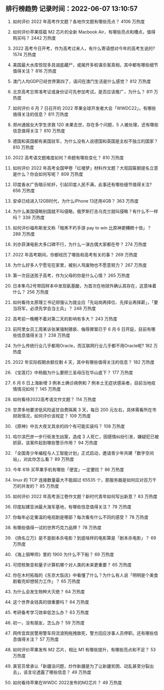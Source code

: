 
## 排行榜趋势 记录时间：2022-06-07 13:10:57
  
  1. 如何评价 2022 年高考作文题？各地作文题有哪些亮点？ 4106 万热度
    
  2. 如何评价苹果搭载 M2 芯片的全新 Macbook Air，有哪些亮点和槽点，值得购买吗？ 2442 万热度
    
  3. 2022 高考今日开考，作为高考过来人，有什么寄语想对今年的高考生说的? 1574 万热度
    
  4. 美国最大水库惊现多具湖底藏尸，或揭开多桩谋杀案真相，其中都有哪些细节值得关注？ 816 万热度
    
  5. 澳门人均GDP已经世界第四了，请问在澳门生活是什么感觉？ 812 万热度
    
  6. 北京高考忘带准考证或身份证可先参加考试，是否应该推广，为什么？ 811 万热度
    
  7. 如何评价 6 月 7 日召开的 2022 苹果全球开发者大会「WWDC22」，有哪些值得关注的信息？ 811 万热度
    
  8. 郑州通报女大学生求救 120 未果去世，存在多个问题，5 人被处理，还有哪些信息值得关注？ 810 万热度
    
  9. 德国和英国都有美国驻军，为什么没有人说德国和英国是主权不独立的国家？ 810 万热度
    
  10. 2022 高考语文题难度如何？命题有哪些变化？ 810 万热度
    
  11. 如何评价 2022 年高考全国甲卷「红楼梦」材料作文题？大观园匾额提名立意是什么？你会如何写呢？ 809 万热度
    
  12. 印度香水广告暗示轮奸，引起印度人民不满，此事还有哪些细节值得关注? 656 万热度
    
  13. 安卓已经进入12GB时代，为什么iPhone 13还用4GB？ 363 万热度
    
  14. 为什么美国侵略别国就不叫侵略，俄罗斯打击乌克兰就叫侵略？有什么不一样吗？ 339 万热度
    
  15. 如何评价福布斯发文称「暗黑不朽手游 pay to win 比原神更糟糕十倍」？ 288 万热度
    
  16. 刘亦菲演电影大多口碑不行，为什么一演古偶大家都在夸？ 274 万热度
    
  17. 2022 年高考期间，你都经历了哪些和高考有关的事？ 269 万热度
    
  18. 为什么好多人宁愿宅在家里，被别人骂废物也不愿意努力？ 267 万热度
    
  19. 第一次目送孩子高考，作为父母的你是什么心情？ 265 万热度
    
  20. 日本隼鸟2号带回样本中发现氨基酸，为首次在地球外确认其存在，这意味着什么？ 256 万热度
    
  21. 如何看待太原理工书记郑强认为就业应「先站岗再择位、先择业再择薪」，「要当将军，必须先学会当士兵」？ 248 万热度
    
  22. 高考前一晚睡不着对第二天的影响有多大？ 243 万热度
    
  23. 前阿里女员工周某诉张某强制猥亵、侮辱罪案已于 6 月 6 日开庭，目前有哪些信息值得关注？ 238 万热度
    
  24. 为什么传统行业几乎都用Oracle，而互联网行业几乎都不用Oracle呢? 182 万热度
    
  25. 2022 年实际假期余额仅剩 4 天，其中有哪些值得关注的信息？ 182 万热度
    
  26. 《宝莲灯》中杨戬为什么要把三圣母压在华山底下？ 177 万热度
    
  27. 6 月 6 日上海新增 3 例本土确诊病例和 7 例本土无症状感染者，目前当地疫情情况如何？ 145 万热度
    
  28. 如何看待2022高考语文作文题？ 114 万热度
    
  29. 甘肃多地要求低风险返甘自费隔离 3 天，每日 200 元左右，具体需看所在市财政情况，如何评价该规定？ 109 万热度
    
  30. 《原神》中五大夜叉其余的四个有可能实装吗？ 108 万热度
    
  31. 哈尔滨巴彦一步行街发生凶案，造成 3 人死亡，因感情纠纷引发，嫌疑犯已被抓获，该案件起到哪些警示作用？ 94 万热度
    
  32. 「全国青少年编程与人工智能计划」正式启动，邀请青少年共建「数字空间站」，对此你怎么看？ 89 万热度
    
  33. 今年 618 买苹果手机有哪些「便宜」一定要捡？ 86 万热度
    
  34. linux 的 TCP 连接数量最大不能超过 65535 个，那服务器是如何应对百万千万的并发的？ 85 万热度
    
  35. 如何评价 2022 年高考浙江卷作文题？新时代青年如何写出新意？ 83 万热度
    
  36. 印度拟建亚洲最大海军基地，有哪些信息值得关注？ 79 万热度
    
  37. 你每年必定重温的电视剧是哪部？每次看有什么不同的感受？ 78 万热度
    
  38. 有哪些值得一试的世界巧克力品牌？ 78 万热度
    
  39. 《扬名立万》是不是剧本杀电影？到底啥样的电影算是「剧本杀电影」？ 69 万热度
    
  40. 《海上钢琴师》里的 1900 为什么不下船？ 69 万热度
    
  41. 可控核聚变和量子计算机哪个对人类的未来更重要？ 65 万热度
    
  42. 你在木村拓哉的《东京大饭店》中看懂了什么？为什么有人说「明明是个美食剧看完却想努力工作」？ 65 万热度
    
  43. 为什么会发生物种大灭绝？ 64 万热度
    
  44. 这个世界金钱真的很重要吗？ 64 万热度
    
  45. 考研备考学习效率低怎么办？ 63 万热度
    
  46. 初一，没有朋友，怎么办？ 59 万热度
    
  47. 网传宜宾民警用警车将流浪狗拖拽致死，警方回应涉事人员停职。还有哪些信息值得关注？ 57 万热度
    
  48. 如何评价苹果发布 M2 芯片，相比 M1 有哪些提升，有哪些亮点和不足？ 53 万热度
    
  49. 美官员曾承认「新疆没问题，炒作新疆是为了让新疆贫困、动乱甚至分裂出去」，该言论透露了哪些信息？ 49 万热度
    
  50. 如何看待苹果在WWDC 2022发布的M2芯片？ 49 万热度
    